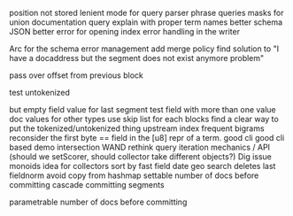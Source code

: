 position not stored
lenient mode for query parser
phrase queries
masks for union
documentation
query explain with proper term names
better schema JSON
better error for opening index
error handling in the writer

 

Arc for the schema
error management
add merge policy
find solution to "I have a docaddress but the segment does not exist anymore problem"

pass over offset from previous block

test untokenized

but empty field value for last segment
test field with more than one value
doc values for other types
use skip list for each blocks
find a clear way to put the tokenized/untokenized thing upstream
index frequent bigrams
reconsider the first byte == field in the [u8] repr of a term.
good cli
good cli based demo
intersection
WAND
rethink query iteration mechanics / API (should we setScorer, should
collector take different objects?)
Dig issue monoids idea for collectors
sort by fast field
date
geo search
deletes
last fieldnorm
avoid copy from hashmap
settable number of docs before committing
cascade committing segments

parametrable number of docs before committing
